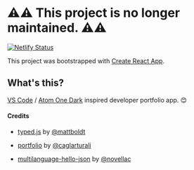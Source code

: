 # :warning::warning: This project is no longer maintained. :warning::warning:

[![Netlify Status](https://api.netlify.com/api/v1/badges/74a16ae3-26fd-432e-95c9-f0e4e7eb8dd2/deploy-status)](https://app.netlify.com/sites/kaleidoscopic-hotteok-7dfacd/deploys)

This project was bootstrapped with [Create React App](https://github.com/facebook/create-react-app).

## What's this?

[VS Code](https://code.visualstudio.com/) / [Atom One Dark](https://marketplace.visualstudio.com/items?itemName=akamud.vscode-theme-onedark) inspired developer portfolio app. :blush:

#### Credits

- [typed.js](https://github.com/mattboldt/typed.js/) by [@mattboldt](https://github.com/mattboldt)

- [portfolio](https://travis-ci.com/) by [@caglarturali](https://github.com/caglarturali)


- [multilanguage-hello-json](https://github.com/novellac/multilanguage-hello-json) by [@novellac](https://github.com/novellac)

